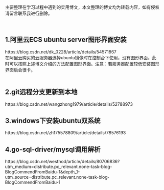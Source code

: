 
主要整理在学习过程中遇到的实用博文，本文整理的博文均为转载内容，如有侵权请留言联系我进行删除。

<br>
<h2>1.阿里云ECS  ubuntu  server图形界面安装</h2>https://blog.csdn.net/dk_0228/article/details/54571867 <br>
在阿里云购买的云服务器选择ubuntu镜像时在控制台下使用，没有图形界面，此时可以按照上述博文介绍的方法配置图形界面。注意：若服务器配置较低安装图形界面后会很卡。<br><br>

<h2>2.git远程分支更新到本地</h2>https://blog.csdn.net/wangzhong1979/article/details/52788973

<h2>3.windows下安装ubuntu双系统</h2>https://blog.csdn.net/zh175578809/article/details/78576193

<h2>4.go-sql-driver/mysql调用解析</h2>
https://blog.csdn.net/westhod/article/details/80706836?utm_medium=distribute.pc_relevant.none-task-blog-BlogCommendFromBaidu-1&depth_1-utm_source=distribute.pc_relevant.none-task-blog-BlogCommendFromBaidu-1



